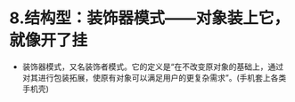 # 8.结构型：装饰器模式——对象装上它，就像开了挂

* 装饰器模式，又名装饰者模式。它的定义是“在不改变原对象的基础上，通过对其进行包装拓展，使原有对象可以满足用户的更复杂需求”。(手机套上各类手机壳)
